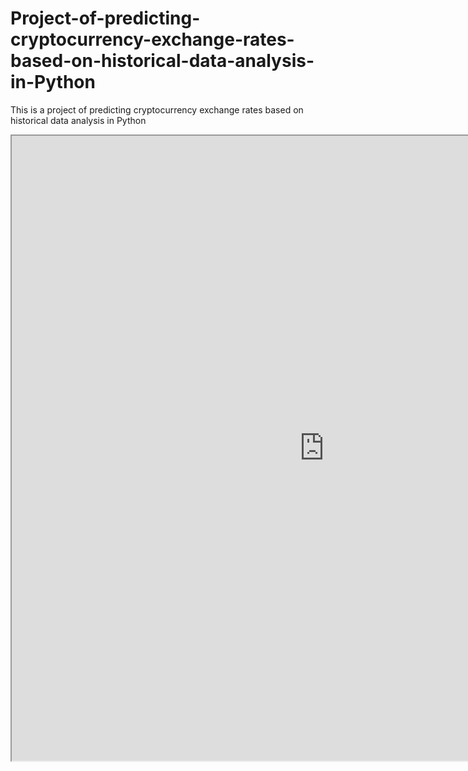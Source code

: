 # Project-of-predicting-cryptocurrency-exchange-rates-based-on-historical-data-analysis-in-Python
This is a project of predicting cryptocurrency exchange rates based on historical data analysis in Python

<iframe src="https://nbviewer.org/github/Gango76/Project-of-predicting-cryptocurrency-exchange-rates-based-on-historical-data-analysis-in-Python/blob/main/Cryptocurrency%20exchange%20rates.ipynb" width=1000 height=1000></iframe>

